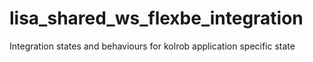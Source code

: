 # lisa_shared_ws_flexbe_integration
Integration states and behaviours for kolrob application specific state

